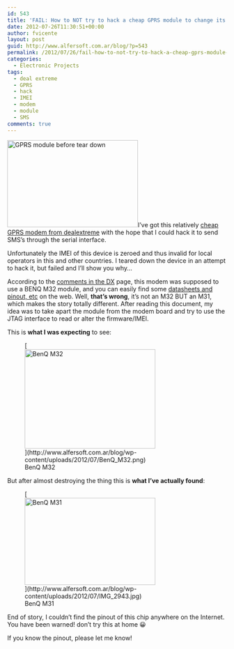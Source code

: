 ```yaml
---
id: 543
title: 'FAIL: How to NOT try to hack a cheap GPRS module to change its IMEI'
date: 2012-07-26T11:30:51+00:00
author: fvicente
layout: post
guid: http://www.alfersoft.com.ar/blog/?p=543
permalink: /2012/07/26/fail-how-to-not-try-to-hack-a-cheap-gprs-module-to-change-its-imei/
categories:
  - Electronic Projects
tags:
  - deal extreme
  - GPRS
  - hack
  - IMEI
  - modem
  - module
  - SMS
comments: true
---
```

<a href="http://www.alfersoft.com.ar/blog/wp-content/uploads/2012/07/IMG_2930.jpg" target="_blank"><img src="http://www.alfersoft.com.ar/blog/wp-content/uploads/2012/07/IMG_2930-300x200.jpg" alt="GPRS module before tear down" title="GPRS module before tear down" width="300" height="200" class="alignleft size-medium wp-image-546" srcset="http://www.alfersoft.com.ar/blog/wp-content/uploads/2012/07/IMG_2930-300x200.jpg 300w, http://www.alfersoft.com.ar/blog/wp-content/uploads/2012/07/IMG_2930-1024x682.jpg 1024w" sizes="(max-width: 300px) 100vw, 300px" /></a>I&#8217;ve got this relatively [cheap GPRS modem from dealextreme](http://dx.com/p/usb-tri-band-gprs-modem-cell-phone-radio-gsm-900-1800-1900mhz-12057?item=5 "Cheap GPRS Modem DealExtreme") with the hope that I could hack it to send SMS&#8217;s through the serial interface.
  
Unfortunately the IMEI of this device is zeroed and thus invalid for local operators in this and other countries. I teared down the device in an attempt to hack it, but failed and I&#8217;ll show you why&#8230;
  
<!--more-->


  
According to the <a href="http://club.dx.com/reviews/text/12057/107065" title="comments about the modem on DX" target="_blank">comments in the DX</a> page, this modem was supposed to use a BENQ M32 module, and you can easily find some <a href="http://www.sure-electronics.net/rf,audio/GP-GC006-pdf.pdf" title="BENQ M32 datasheet" target="_blank">datasheets and pinout, etc</a> on the web. Well, **that&#8217;s wrong**, it&#8217;s not an M32 BUT an M31, which makes the story totally different. After reading this document, my idea was to take apart the module from the modem board and try to use the JTAG interface to read or alter the firmware/IMEI.
  
This is **what I was expecting** to see:
  
<figure id="attachment_548" style="width: 300px" class="wp-caption aligncenter">[<img src="http://www.alfersoft.com.ar/blog/wp-content/uploads/2012/07/BenQ_M32-300x228.png" alt="BenQ M32" title="BenQ M32" width="300" height="228" class="size-medium wp-image-548" srcset="http://www.alfersoft.com.ar/blog/wp-content/uploads/2012/07/BenQ_M32-300x228.png 300w, http://www.alfersoft.com.ar/blog/wp-content/uploads/2012/07/BenQ_M32.png 450w" sizes="(max-width: 300px) 100vw, 300px" />](http://www.alfersoft.com.ar/blog/wp-content/uploads/2012/07/BenQ_M32.png)<figcaption class="wp-caption-text">BenQ M32</figcaption></figure>
  
But after almost destroying the thing this is **what I&#8217;ve actually found**:
  
<figure id="attachment_547" style="width: 300px" class="wp-caption aligncenter">[<img src="http://www.alfersoft.com.ar/blog/wp-content/uploads/2012/07/IMG_2943-300x200.jpg" alt="BenQ M31" title="BenQ M31" width="300" height="200" class="size-medium wp-image-547" srcset="http://www.alfersoft.com.ar/blog/wp-content/uploads/2012/07/IMG_2943-300x200.jpg 300w, http://www.alfersoft.com.ar/blog/wp-content/uploads/2012/07/IMG_2943-1024x682.jpg 1024w" sizes="(max-width: 300px) 100vw, 300px" />](http://www.alfersoft.com.ar/blog/wp-content/uploads/2012/07/IMG_2943.jpg)<figcaption class="wp-caption-text">BenQ M31</figcaption></figure>
  
End of story, I couldn&#8217;t find the pinout of this chip anywhere on the Internet. You have been warned! don&#8217;t try this at home 😀
  
If you know the pinout, please let me know!
